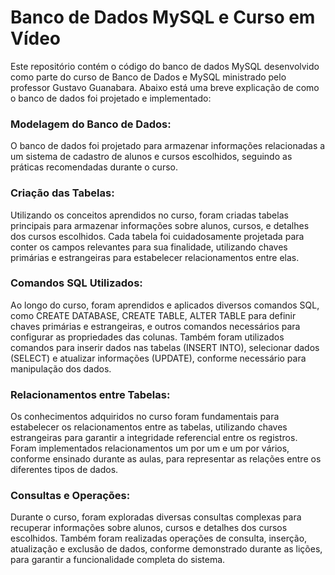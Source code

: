 # Banco de Dados MySQL e Curso em Vídeo
Este repositório contém o código do banco de dados MySQL desenvolvido como parte do curso de Banco de Dados e MySQL ministrado pelo professor Gustavo Guanabara. Abaixo está uma breve explicação de como o banco de dados foi projetado e implementado:

### Modelagem do Banco de Dados:
O banco de dados foi projetado para armazenar informações relacionadas a um sistema de cadastro de alunos e cursos escolhidos, seguindo as práticas recomendadas durante o curso.

### Criação das Tabelas:
Utilizando os conceitos aprendidos no curso, foram criadas tabelas principais para armazenar informações sobre alunos, cursos, e detalhes dos cursos escolhidos.
Cada tabela foi cuidadosamente projetada para conter os campos relevantes para sua finalidade, utilizando chaves primárias e estrangeiras para estabelecer relacionamentos entre elas.

### Comandos SQL Utilizados:
Ao longo do curso, foram aprendidos e aplicados diversos comandos SQL, como CREATE DATABASE, CREATE TABLE, ALTER TABLE para definir chaves primárias e estrangeiras, e outros comandos necessários para configurar as propriedades das colunas.
Também foram utilizados comandos para inserir dados nas tabelas (INSERT INTO), selecionar dados (SELECT) e atualizar informações (UPDATE), conforme necessário para manipulação dos dados.

### Relacionamentos entre Tabelas:
Os conhecimentos adquiridos no curso foram fundamentais para estabelecer os relacionamentos entre as tabelas, utilizando chaves estrangeiras para garantir a integridade referencial entre os registros.
Foram implementados relacionamentos um por um e um por vários, conforme ensinado durante as aulas, para representar as relações entre os diferentes tipos de dados.

### Consultas e Operações:
Durante o curso, foram exploradas diversas consultas complexas para recuperar informações sobre alunos, cursos e detalhes dos cursos escolhidos.
Também foram realizadas operações de consulta, inserção, atualização e exclusão de dados, conforme demonstrado durante as lições, para garantir a funcionalidade completa do sistema.
